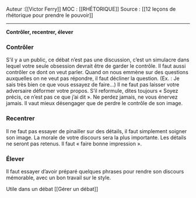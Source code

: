 Auteur :[[Victor Ferry]]
MOC : [[RHÉTORIQUE]]
Source : [[12 leçons de rhétorique pour prendre le pouvoir]]
***

**Contrôler, recentrer, élever**

### Contrôler
S’il y a un public, ce débat n’est pas une discussion, c’est un simulacre dans lequel votre seule obsession devrait être de garder le contrôle.
Il faut aussi contrôler ce dont on veut parler. Quand on nous emmène sur des questions auxquelles on ne veut pas répondre, il faut décliner la question. 
(Ex. : Je sais très bien ce que vous essayez de faire…)
Il ne faut pas laisser votre adversaire déformer votre propos. S’il reformule, dites toujours « Soyez précis, ce n’est pas ce que j’ai dit ».
Ne perdez jamais, ne vous énervez jamais. Il vaut mieux désengager que de perdre le contrôle de son image. 

### Recentrer
Il ne faut pas essayer de pinailler sur des détails, il faut simplement soigner son image. La morale de votre discours sera la plus importante. Les détails ne seront pas retenus. Il faut « faire bonne impression ».

### Élever 
Il faut essayer d’avoir préparé quelques phrases pour rendre son discours mémorable, avec un bon travail sur le style.

Utile dans un débat [[Gérer un débat]]